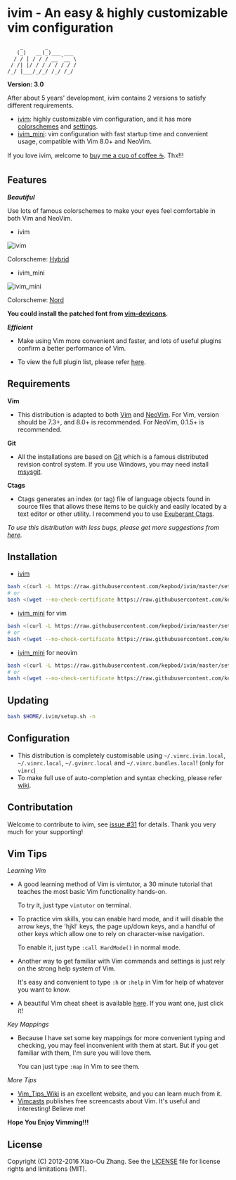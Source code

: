 # ivim - An easy & highly customizable vim configuration 

```
    _       _          
   (_)   __(_)___ ___  
  / / | / / / __ `__ \ 
 / /| |/ / / / / / / / 
/_/ |___/_/_/ /_/ /_/  
```

**Version: 3.0**

After about 5 years' development, ivim contains 2 versions to satisfy different requirements.

* [ivim](https://github.com/kepbod/ivim/blob/master/vimrc): highly customizable vim configuration, and it has more [colorschemes](https://github.com/kepbod/ivim/wiki/Colorscheme) and [settings](https://github.com/kepbod/ivim/wiki/Customization).
* [ivim_mini](https://github.com/kepbod/ivim/blob/master/vimrc_mini): vim configuration with fast startup time and convenient usage, compatible with Vim 8.0+ and NeoVim.

If you love ivim, welcome to [buy me a cup of coffee :coffee:](https://www.paypal.me/kepbod). Thx!!!

## Features

***Beautiful***

Use lots of famous colorschemes to make your eyes feel comfortable in both Vim and NeoVim.

* ivim 

![ivim](https://raw.githubusercontent.com/kepbod/ivim/master/snapshot/ivim.jpeg)

Colorscheme: [Hybrid](https://github.com/kristijanhusak/vim-hybrid-material)

* ivim_mini

![ivim_mini](https://raw.githubusercontent.com/kepbod/ivim/master/snapshot/ivim_mini.jpeg)

Colorscheme: [Nord](https://github.com/arcticicestudio/nord-vim)

**You could install the patched font from [vim-devicons](https://github.com/ryanoasis/vim-devicons).**

***Efficient***

 * Make using Vim more convenient and faster, and lots of useful plugins confirm a better performance of Vim.

 * To view the full plugin list, please refer [here](https://github.com/kepbod/ivim/blob/master/vimrc#L132).

## Requirements

**Vim**

 * This distribution is adapted to both [Vim](http://www.vim.org/download.php) and [NeoVim](https://neovim.io). For Vim, version should be 7.3+, and 8.0+ is recommended. For NeoVim, 0.1.5+ is recommended.

**Git**

 * All the installations are based on [Git](http://git-scm.com/) which is a famous distributed revision control system. If you use Windows, you may need install [msysgit](http://msysgit.github.com//).

**Ctags**

 * Ctags generates an index (or tag) file of language objects found in source files that allows these items to be quickly and easily located by a text editor or other utility. I recommend you to use [Exuberant Ctags](http://ctags.sourceforge.net/).

*To use this distribution with less bugs, please get more suggestions from [here](https://github.com/kepbod/ivim/wiki/Tips-for-ivim).*

## Installation

* [ivim](https://github.com/kepbod/ivim/blob/master/vimrc)

```bash
bash <(curl -L https://raw.githubusercontent.com/kepbod/ivim/master/setup.sh) -i
# or
bash <(wget --no-check-certificate https://raw.githubusercontent.com/kepbod/ivim/master/setup.sh -O -) -i
```

* [ivim_mini](https://github.com/kepbod/ivim/blob/master/vimrc_mini) for vim

```bash
bash <(curl -L https://raw.githubusercontent.com/kepbod/ivim/master/setup.sh) -m
# or
bash <(wget --no-check-certificate https://raw.githubusercontent.com/kepbod/ivim/master/setup.sh -O -) -m
```

* [ivim_mini](https://github.com/kepbod/ivim/blob/master/vimrc_mini) for neovim

```bash
bash <(curl -L https://raw.githubusercontent.com/kepbod/ivim/master/setup.sh) -u
# or
bash <(wget --no-check-certificate https://raw.githubusercontent.com/kepbod/ivim/master/setup.sh -O -) -u
```

## Updating

```bash
bash $HOME/.ivim/setup.sh -n
```

## Configuration

* This distribution is completely customisable using `~/.vimrc.ivim.local`, `~/.vimrc.local`, `~/.gvimrc.local` and `~/.vimrc.bundles.local`! (only for `vimrc`)
* To make full use of auto-completion and syntax checking, please refer [wiki](https://github.com/kepbod/ivim/wiki/Auto-completion-and-syntax-checking).


## Contributation

Welcome to contribute to ivim, see [issue #31](https://github.com/kepbod/ivim/issues/31) for details. Thank you very much for your supporting!

## Vim Tips

*Learning Vim*

* A good learning method of Vim is vimtutor, a 30 minute tutorial that teaches the most basic Vim functionality hands-on.

    To try it, just type `vimtutor` on terminal.

* To practice vim skills, you can enable hard mode, and it will disable the arrow keys, the 'hjkl' keys, the page up/down keys, and a handful of other keys which allow one to rely on character-wise navigation.

    To enable it, just type `:call HardMode()` in normal mode.

* Another way to get familiar with Vim commands and settings is just rely on the strong help system of Vim.

    It's easy and convenient to type `:h` or `:help` in Vim for help of whatever you want to know.

* A beautiful Vim cheat sheet is available [here](http://michael.peopleofhonoronly.com/vim/). If you want one, just click it!

*Key Mappings*

* Because I have set some key mappings for more convenient typing and checking, you may feel inconvenient with them at start. But if you get familiar with them, I'm sure you will love them.

    You can just type `:map` in Vim to see them.

*More Tips*

* [Vim_Tips_Wiki](http://vim.wikia.com/wiki/Vim_Tips_Wiki) is an excellent website, and you can learn much from it.
* [Vimcasts](http://vimcasts.org) publishes free screencasts about Vim. It's useful and interesting! Believe me!

**Hope You Enjoy Vimming!!!**

## License

Copyright (C) 2012-2016 Xiao-Ou Zhang. See the [LICENSE](https://github.com/kepbod/ivim/blob/master/LICENSE.txt) file for license rights and limitations (MIT).
